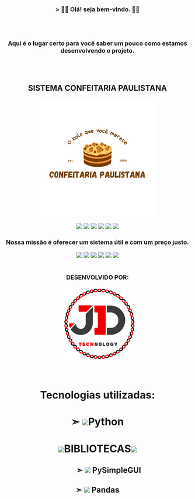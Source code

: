 <div align="center">
    <h3>> 👋🏼 Olá! seja bem-vindo. 👋🏼</h3>
    <br>
    <br>
    <h3>Aqui é o lugar certo para você saber um pouco como estamos desenvolvendo o projeto.</h3 >
    <br>
    <br>
    <h2><b>SISTEMA CONFEITARIA PAULISTANA</b></h2>
    <img src="Design/Images/logo.png" width="320">
    <br>
    <br>
    <img src="https://media.giphy.com/media/H6PNB75ZvYUDZmREn3/giphy.gif" width="80">
    <img src="https://media.giphy.com/media/H6PNB75ZvYUDZmREn3/giphy.gif" width="80">
    <img src="https://media.giphy.com/media/H6PNB75ZvYUDZmREn3/giphy.gif" width="80">
    <img src="https://media.giphy.com/media/H6PNB75ZvYUDZmREn3/giphy.gif" width="80">
    <img src="https://media.giphy.com/media/H6PNB75ZvYUDZmREn3/giphy.gif" width="80">
    <img src="https://media.giphy.com/media/H6PNB75ZvYUDZmREn3/giphy.gif" width="80">
    <h3><b>Nossa missão é oferecer um sistema útil e com um preço justo.</b></h3>
    <img src="https://media.giphy.com/media/H6PNB75ZvYUDZmREn3/giphy.gif" width="80">
    <img src="https://media.giphy.com/media/H6PNB75ZvYUDZmREn3/giphy.gif" width="80">
    <img src="https://media.giphy.com/media/H6PNB75ZvYUDZmREn3/giphy.gif" width="80">
    <img src="https://media.giphy.com/media/H6PNB75ZvYUDZmREn3/giphy.gif" width="80">
    <img src="https://media.giphy.com/media/H6PNB75ZvYUDZmREn3/giphy.gif" width="80">
    <img src="https://media.giphy.com/media/H6PNB75ZvYUDZmREn3/giphy.gif" width="80">
    <br>
    <br>
    <h3><b>DESENVOLVIDO POR: </b></h3> 
    <img src="Design/Images/logo_jd.png" width="220">
    <br>
    <br>
    <h1><b>Tecnologias utilizadas: </b></h1>
    <h1>➣
    <img src="https://upload.wikimedia.org/wikipedia/commons/thumb/c/c3/Python-logo-notext.svg/1200px-Python-logo-notext.svg.png" width="30">Python
    </h1>
    <h1><b><img src="https://o.remove.bg/downloads/1a8246f8-ef9a-4ee9-9bd4-1a6746fc21fc/image-removebg-preview.png" width="50">BIBLIOTECAS<img src="https://o.remove.bg/downloads/1a8246f8-ef9a-4ee9-9bd4-1a6746fc21fc/image-removebg-preview.png" width="50"></b></h1>
    <h2>⠀⠀⠀⠀➣ <img src="https://avatars.githubusercontent.com/u/46163555?v=4" width="30"> PySimpleGUI
    </h2>
    <h2>➣
    <img src="https://www.cilans.net/wp-content/uploads/2019/12/Python-Pandas-logo.png" width="30"> Pandas
    </h2>

</div>
